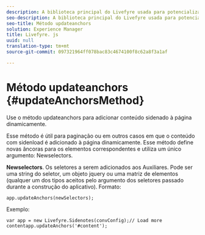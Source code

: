 ```yaml
---
description: A biblioteca principal do Livefyre usada para potencializar o Livefyre em seu site.
seo-description: A biblioteca principal do Livefyre usada para potencializar o Livefyre em seu site.
seo-title: Método updateanchors
solution: Experience Manager
title: Livefyre. js
uuid: null
translation-type: tm+mt
source-git-commit: 097321964ff078bac83c4674100f8c62a8f3a1af

---
```



# Método updateanchors {#updateAnchorsMethod}

Use o método updateanchors para adicionar conteúdo sidenado à página dinamicamente.

Esse método é útil para paginação ou em outros casos em que o conteúdo com sidenload é adicionado à página dinamicamente. Esse método define novas âncoras para os elementos correspondentes e utiliza um único argumento: Newselectors.

**Newselectors**. Os seletores a serem adicionados aos Auxiliares. Pode ser uma string do seletor, um objeto jquery ou uma matriz de elementos (qualquer um dos tipos aceitos pelo argumento dos seletores passado durante a construção do aplicativo).
Formato:

```
app.updateAnchors(newSelectors);
```

Exemplo:

```
var app = new Livefyre.Sidenotes(convConfig);// Load more contentapp.updateAnchors('#content');
```
